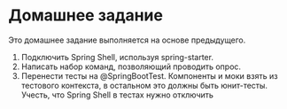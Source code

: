 # Домашнее задание
Это домашнее задание выполняется на основе предыдущего.
1. Подключить Spring Shell, используя spring-starter.
2. Написать набор команд, позволяющий проводить опрос.
3. Перенести тесты на @SpringBootTest. Компоненты и моки взять из тестового контекста,
   в остальном это должны быть юнит-тесты. Учесть, что Spring Shell в тестах нужно
   отключить